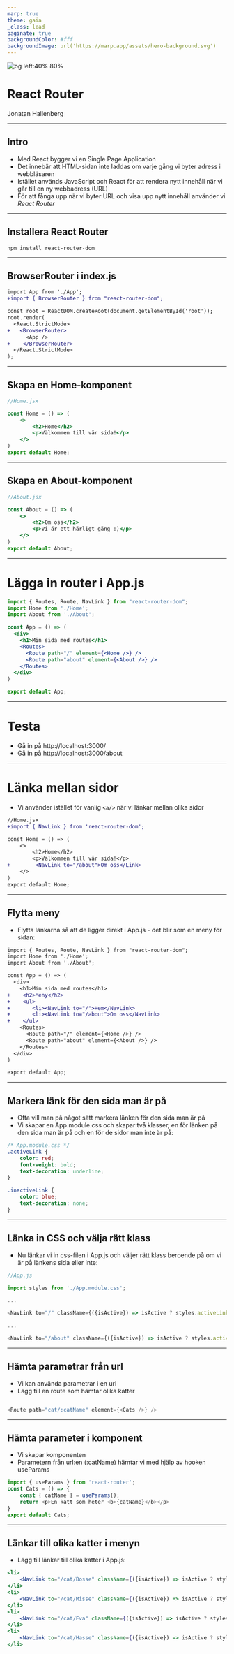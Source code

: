 ```yaml
---
marp: true
theme: gaia
_class: lead
paginate: true
backgroundColor: #fff
backgroundImage: url('https://marp.app/assets/hero-background.svg')
---
```


![bg left:40% 80%](../../Customization/iths-logo.png)

# React Router

Jonatan Hallenberg

---

## Intro

- Med React bygger vi en Single Page Application
- Det innebär att HTML-sidan inte laddas om varje gång vi byter adress i webbläsaren
- Istället används JavaScript och React för att rendera nytt innehåll när vi går till en ny webbadress (URL)
- För att fånga upp när vi byter URL och visa upp nytt innehåll använder vi *React Router*

---

## Installera React Router

```tsx
npm install react-router-dom
```

---

## BrowserRouter i index.js

```diff
import App from './App';
+import { BrowserRouter } from "react-router-dom";

const root = ReactDOM.createRoot(document.getElementById('root'));
root.render(
  <React.StrictMode>
+   <BrowserRouter>
      <App />
+    </BrowserRouter>
  </React.StrictMode>
);
```

---

## Skapa en Home-komponent

```jsx
//Home.jsx

const Home = () => (
    <>
        <h2>Home</h2>
        <p>Välkommen till vår sida!</p>
    </>
)
export default Home;
```

---

## Skapa en About-komponent

```jsx
//About.jsx

const About = () => (
    <>
        <h2>Om oss</h2>
        <p>Vi är ett härligt gäng :)</p>
    </>
)
export default About;
```

---

# Lägga in router i App.js

```jsx
import { Routes, Route, NavLink } from "react-router-dom";
import Home from './Home';
import About from './About';

const App = () => (
  <div>
    <h1>Min sida med routes</h1>
    <Routes>
      <Route path="/" element={<Home />} />
      <Route path="about" element={<About />} />
    </Routes>
  </div>
)

export default App;

```

---

# Testa

- Gå in på http://localhost:3000/
- Gå in på http://localhost:3000/about

---

# Länka mellan sidor

- Vi använder <NavLink> istället för vanlig ```<a/>``` när vi länkar mellan olika sidor

```diff
//Home.jsx
+import { NavLink } from 'react-router-dom';

const Home = () => (
    <>
        <h2>Home</h2>
        <p>Välkommen till vår sida!</p>
+        <NavLink to="/about">Om oss</Link>
    </>
)
export default Home;
```

---

## Flytta meny

- Flytta länkarna så att de ligger direkt i App.js - det blir som en meny för sidan:

```diff
import { Routes, Route, NavLink } from "react-router-dom";
import Home from './Home';
import About from './About';

const App = () => (
  <div>
    <h1>Min sida med routes</h1>
+    <h2>Meny</h2>
+    <ul>
+       <li><NavLink to="/">Hem</NavLink>
+       <li><NavLink to="/about">Om oss</NavLink> 
+    </ul>
    <Routes>
      <Route path="/" element={<Home />} />
      <Route path="about" element={<About />} />
    </Routes>
  </div>
)

export default App;

```

---

## Markera länk för den sida man är på

- Ofta vill man på något sätt markera länken för den sida man är på
- Vi skapar en App.module.css och skapar två klasser, en för länken på den sida man är på och en för de sidor man inte är på:

```css
/* App.module.css */
.activeLink {
    color: red;
    font-weight: bold;
    text-decoration: underline;
}

.inactiveLink {
    color: blue;
    text-decoration: none;
}
```

---

## Länka in CSS och välja rätt klass

- Nu länkar vi in css-filen i App.js och väljer rätt klass beroende på om vi är på länkens sida eller inte:

```js
//App.js

import styles from './App.module.css';

...

<NavLink to="/" className={({isActive}) => isActive ? styles.activeLink : styles.inactiveLink}>Hem</NavLink>

...

<NavLink to="/about" className={({isActive}) => isActive ? styles.activeLink : styles.inactiveLink}>Om oss</NavLink>

```

---

## Hämta parametrar från url

- Vi kan använda parametrar i en url
- Lägg till en route som hämtar olika katter

```js

<Route path="cat/:catName" element={<Cats />} />

```

--- 

## Hämta parameter i komponent

- Vi skapar komponenten <Cats />
- Parametern från url:en (:catName) hämtar vi med hjälp av hooken useParams


```js
import { useParams } from 'react-router';
const Cats = () => {
    const { catName } = useParams();
    return <p>En katt som heter <b>{catName}</b></p>
}
export default Cats;
```

---

## Länkar till olika katter i menyn

- Lägg till länkar till olika katter i App.js:

```jsx
<li>
    <NavLink to="/cat/Bosse" className={({isActive}) => isActive ? styles.activeLink : styles.inactiveLink}>Bosse</NavLink>
</li>
<li>
    <NavLink to="/cat/Misse" className={({isActive}) => isActive ? styles.activeLink : styles.inactiveLink}>Misse</NavLink>
</li>
<li>
    <NavLink to="/cat/Eva" className={({isActive}) => isActive ? styles.activeLink : styles.inactiveLink}>Eva</NavLink>
</li>
<li>
    <NavLink to="/cat/Hasse" className={({isActive}) => isActive ? styles.activeLink : styles.inactiveLink}>Hasse</NavLink>
</li>
```